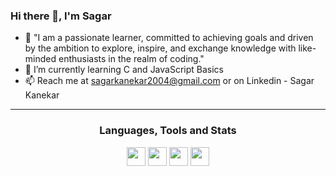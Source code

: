 ### Hi there 👋, I'm Sagar

- 👀 "I am a passionate learner, committed to achieving goals and driven by the ambition to explore, inspire, and exchange knowledge with like-minded enthusiasts in the realm of coding."
- 🌱 I’m currently learning C and JavaScript Basics
- 📫 Reach me at sagarkanekar2004@gmail.com or on Linkedin - Sagar Kanekar

</p>

---

<h3 align="center"> Languages, Tools and Stats </h3>
<p align="center"> 
	<img src="https://img.icons8.com/color/512/c-programming.png" width="30"/>
	<img src="https://upload.wikimedia.org/wikipedia/commons/thumb/3/38/HTML5_Badge.svg/800px-HTML5_Badge.svg.png" width="30"/>
	<img src="https://upload.wikimedia.org/wikipedia/commons/thumb/6/62/CSS3_logo.svg/2048px-CSS3_logo.svg.png" width="30"/>
    <img src="https://img.icons8.com/ios-filled/50/fa314a/git.png" width="30"/>
</p>


